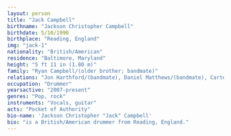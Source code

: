 ```yaml
---
layout: person
title: "Jack Campbell"
birthname: "Jackson Christopher Campbell"
birthdate: 5/10/1990
birthplace: "Reading, England"
img: "jack-1"
nationality: "British/American"
residence: "Baltimore, Maryland"
height: "5 ft 11 in (1.80 m)"
family: "Ryan Campbell/(older brother; bandmate)"
relations: "Jon Harthford/(bandmate), Daniel Matthews/(bandmate), Carter Harrison/(bandmate)"
occupation: "Drummer"
yearsactive: "2007-present"
genres: "Pop, rock"
instruments: "Vocals, guitar"
acts: "Pocket of Authority"
bio-name: 'Jackson Christopher "Jack" Campbell'
bio: "is a British/American drummer from Reading, England."
---
```

